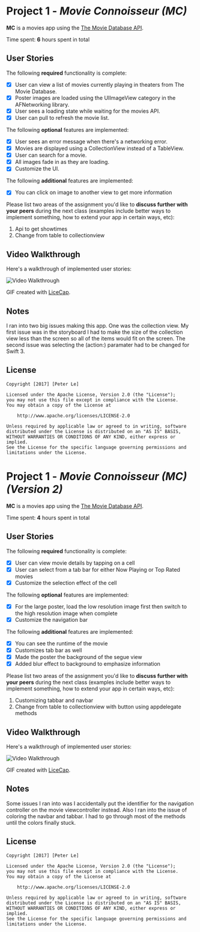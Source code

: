 # Project 1 - *Movie Connoisseur (MC)*

**MC** is a movies app using the [The Movie Database API](http://docs.themoviedb.apiary.io/#).

Time spent: **6** hours spent in total

## User Stories

The following **required** functionality is complete:

- [x] User can view a list of movies currently playing in theaters from The Movie Database.
- [x] Poster images are loaded using the UIImageView category in the AFNetworking library.
- [x] User sees a loading state while waiting for the movies API.
- [x] User can pull to refresh the movie list.

The following **optional** features are implemented:

- [x] User sees an error message when there's a networking error.
- [x] Movies are displayed using a CollectionView instead of a TableView.
- [x] User can search for a movie.
- [x] All images fade in as they are loading.
- [x] Customize the UI.

The following **additional** features are implemented:

- [x] You can click on image to another view to get more information

Please list two areas of the assignment you'd like to **discuss further with your peers** during the next class (examples include better ways to implement something, how to extend your app in certain ways, etc):

1. Api to get showtimes
2. Change from table to collectionview

## Video Walkthrough 

Here's a walkthrough of implemented user stories:

<img src='http://i.imgur.com/n21cws7.gif' title='Video Walkthrough' width='' alt='Video Walkthrough' />

GIF created with [LiceCap](http://www.cockos.com/licecap/).

## Notes

I ran into two big issues making this app. One was the collection view. My first issue was in the storyboard I had to make the size of the collection view less than the screen so all of the items would fit on the screen. The second issue was selecting the (action:) paramater had to be changed for Swift 3.

## License

    Copyright [2017] [Peter Le]

    Licensed under the Apache License, Version 2.0 (the "License");
    you may not use this file except in compliance with the License.
    You may obtain a copy of the License at

        http://www.apache.org/licenses/LICENSE-2.0

    Unless required by applicable law or agreed to in writing, software
    distributed under the License is distributed on an "AS IS" BASIS,
    WITHOUT WARRANTIES OR CONDITIONS OF ANY KIND, either express or implied.
    See the License for the specific language governing permissions and
    limitations under the License.
    
# Project 1 - *Movie Connoisseur (MC) (Version 2)*

**MC** is a movies app using the [The Movie Database API](http://docs.themoviedb.apiary.io/#).

Time spent: **4** hours spent in total

## User Stories

The following **required** functionality is complete:

- [x] User can view movie details by tapping on a cell
- [x] User can select from a tab bar for either Now Playing or Top Rated movies
- [x] Customize the selection effect of the cell

The following **optional** features are implemented:

- [x] For the large poster, load the low resolution image first then switch to the high resolution image when complete
- [x] Customize the navigation bar

The following **additional** features are implemented:

- [x] You can see the runtime of the movie
- [x] Customizes tab bar as well
- [x] Made the poster the background of the segue view
- [x] Added blur effect to background to emphasize information

Please list two areas of the assignment you'd like to **discuss further with your peers** during the next class (examples include better ways to implement something, how to extend your app in certain ways, etc):

1. Customizing tabbar and navbar
2. Change from table to collectionview with button using appdelegate methods

## Video Walkthrough 

Here's a walkthrough of implemented user stories:

<img src='http://i.imgur.com/Cvxiwtz.gif' title='Video Walkthrough' width='' alt='Video Walkthrough' />

GIF created with [LiceCap](http://www.cockos.com/licecap/).

## Notes

Some issues I ran into was I accidentally put the identifier for the navigation controller on the movie viewcontroller instead. Also I ran into the issue of coloring the navbar and tabbar. I had to go through most of the methods until the colors finally stuck. 

## License

    Copyright [2017] [Peter Le]

    Licensed under the Apache License, Version 2.0 (the "License");
    you may not use this file except in compliance with the License.
    You may obtain a copy of the License at

        http://www.apache.org/licenses/LICENSE-2.0

    Unless required by applicable law or agreed to in writing, software
    distributed under the License is distributed on an "AS IS" BASIS,
    WITHOUT WARRANTIES OR CONDITIONS OF ANY KIND, either express or implied.
    See the License for the specific language governing permissions and
    limitations under the License.

